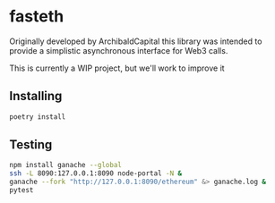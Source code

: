 # fasteth

Originally developed by ArchibaldCapital this library was intended to provide a simplistic asynchronous interface for Web3 calls.

This is currently a WIP project, but we'll work to improve it

## Installing

```sh
poetry install
```

## Testing

```sh
npm install ganache --global
ssh -L 8090:127.0.0.1:8090 node-portal -N &
ganache --fork "http://127.0.0.1:8090/ethereum" &> ganache.log &
pytest
```
